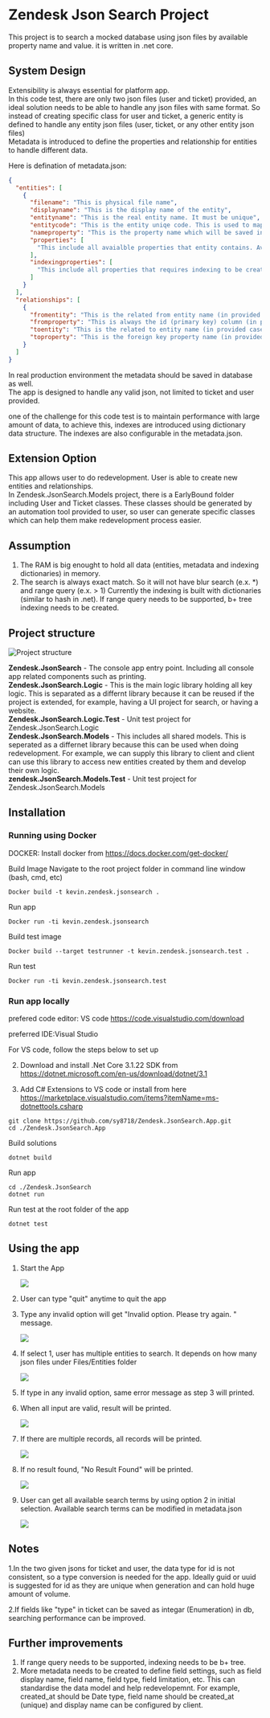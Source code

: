 
# Zendesk Json Search Project

This project is to search a mocked database using json files by available property name and value. it is written in .net core.

## System Design 

Extensibility is always essential for platform app. <br>
In this code test, there are only two json files (user and ticket) provided, an ideal solution needs to be able to handle any json files with same format. So instead of creating specific class for user and ticket, a generic entity is defined to
handle any entity json files (user, ticket, or any other entity json files)<br>
Metadata is introduced to define the properties and relationship for entities to handle different data.<br>


Here is defination of metadata.json:
```json
{
  "entities": [
    {
      "filename": "This is physical file name",
      "displayname": "This is the display name of the entity",
      "entityname": "This is the real entity name. It must be unique",
      "entitycode": "This is the entity uniqe code. This is used to mapping entity metdata when structure gets more complicated. (e.x. we introduce enumerations and save as different table)",
      "nameproperty": "This is the property name which will be saved in name field. Name field is used to be displayed when it is used as lookup.",
      "properties": [
        "This include all avaialble properties that entity contains. Available search terms are reading from here"        
      ],
      "indexingproperties": [
        "This include all properties that requires indexing to be created" 
      ]
    }
  ],
  "relationships": [
    {
      "fromentity": "This is the related from entity name (in provided case it is user entity)",
      "fromproperty": "This is always the id (primary key) column (in provided case it is user entity _id column)",
      "toentity": "This is the related to entity name (in provided case it is ticket entity)",
      "toproperty": "This is the foreign key property name (in provided case it is ticket entity assignee_id column)"
    }
  ]
}
```
In real production environment the metadata should be saved in database as well.<br>
The app is designed to handle any valid json, not limited to ticket and user provided.

one of the challenge for this code test is to maintain performance with large amount of data, to achieve this, indexes are introduced using dictionary data structure. The indexes are also configurable in the metadata.json. 

## Extension Option

This app allows user to do redevelopment. User is able to create new entities and relationships.<br>
In Zendesk.JsonSearch.Models project, there is a EarlyBound folder including User and Ticket classes. These classes should be generated by an automation tool provided to user, so user can generate specific classes which can help them make redevelopment process easier.

## Assumption
1. The RAM is big enought to hold all data (entities, metadata and indexing dictionaries) in memory.
2. The search is always exact match. So it will not have blur search (e.x. *) and range query (e.x. > 1) Currently the indexing is built with dictionaries (similar to hash in .net). If range query needs to be supported, b+ tree indexing needs to be created.

## Project structure
![Project structure](images/image1.png)

<b>Zendesk.JsonSearch</b> - The console app entry point. Including all console app related components such as printing.<br>
<b>Zendesk.JsonSearch.Logic</b> - This is the main logic library holding all key logic. This is separated as a differnt library because it can be reused if the project is extended, for example, having a UI project for search, or having a website.<br>
<b>Zendesk.JsonSearch.Logic.Test</b> - Unit test project for Zendesk.JsonSearch.Logic<br>
<b>Zendesk.JsonSearch.Models</b> - This includes all shared models. This is seperated as a differnet library because this can be used when doing redevelopment. For example, we can supply this library to client and client can use this library to access new entities created by them and develop their own logic. <br>
<b>zendesk.JsonSearch.Models.Test</b> - Unit test project for Zendesk.JsonSearch.Models<br>

## Installation

### Running using Docker


DOCKER: Install docker from https://docs.docker.com/get-docker/
 
Build Image
Navigate to the root project folder in command line window (bash, cmd, etc)

```
Docker build -t kevin.zendesk.jsonsearch . 
```
Run app

```
Docker run -ti kevin.zendesk.jsonsearch
```
Build test image

```
Docker build --target testrunner -t kevin.zendesk.jsonsearch.test .
```
Run test 
```
Docker run -ti kevin.zendesk.jsonsearch.test
```

### Run app locally

prefered code editor: VS code https://code.visualstudio.com/download

preferred IDE:Visual Studio 

For VS code, follow the steps below to set up

2. Download and install .Net Core 3.1.22 SDK from https://dotnet.microsoft.com/en-us/download/dotnet/3.1

4. Add C# Extensions to VS code or install from here https://marketplace.visualstudio.com/items?itemName=ms-dotnettools.csharp 
```
git clone https://github.com/sy8718/Zendesk.JsonSearch.App.git
cd ./Zendesk.JsonSearch.App
```
Build solutions
```
dotnet build
```

Run app

```
cd ./Zendesk.JsonSearch
dotnet run
```
Run test at the root folder of the app

```
dotnet test
```












## Using the app

1. Start the App

	![](images/image2.png)
2. User can type "quit" anytime to quit the app
3. Type any invalid option will get "Invalid option. Please try again. " message.
	
    ![](images/image3.png)
4. If select 1, user has multiple entities to search. It depends on how many json files under Files/Entities folder
	
    ![](images/image4.png)
5. If type in any invalid option, same error message as step 3 will printed.
6. When all input are valid, result will be printed.
   
    ![](images/image5.png)
7. If there are multiple records, all records will be printed.
    
    ![](images/image6.png)
8. If no result found, "No Result Found" will be printed.
    
    ![](images/image7.png)
9. User can get all available search terms by using option 2 in initial selection. Available search terms can be modified in metadata.json
    
    ![](images/image8.png)



## Notes

1.In the two given jsons for ticket and user, the data type for id is not consistent, so a type conversion is needed for the app. 
Ideally guid or uuid is suggested for id as they are unique when generation and can hold huge amount of volume.

2.If fields like "type" in ticket can be saved as integar (Enumeration) in db, searching performance can be improved.

## Further improvements

1. If range query needs to be supported, indexing needs to be b+ tree.
2. More metadata needs to be created to define field settings, such as field display name, field name, field type, field limitation, etc. This can standardise the data model and help redevelopemnt. For example, created_at should be Date type, field name should be created_at (unique) and display name can be configured by client.



